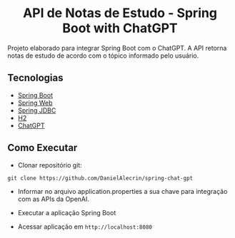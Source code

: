 <h1 align="center">
  API de Notas de Estudo - Spring Boot with ChatGPT
</h1>

Projeto elaborado para integrar Spring Boot com o ChatGPT. A API retorna notas de estudo de acordo com o tópico informado pelo usuário.

## Tecnologias

- [Spring Boot](https://spring.io/projects/spring-boot)
- [Spring Web](https://docs.spring.io/spring-framework/reference/web/webmvc.html)
- [Spring JDBC](https://spring.io/projects/spring-data-jdbc)
- [H2](https://www.h2database.com/html/main.html)
- [ChatGPT](https://chatgpt.com/)

## Como Executar

- Clonar repositório git:

```
git clone https://github.com/DanielAlecrin/spring-chat-gpt
```

- Informar no arquivo application.properties a sua chave para integração com as APIs da OpenAI.

- Executar a aplicação Spring Boot

- Acessar aplicação em `http://localhost:8080`
